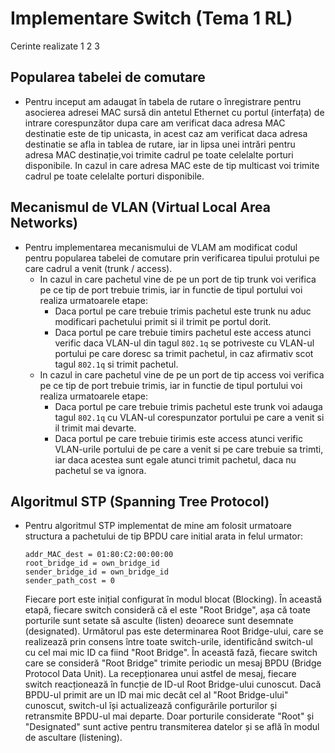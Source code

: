# Implementare Switch (Tema 1 RL)

Cerinte realizate 1 2 3

## Popularea tabelei de comutare

* Pentru inceput am adaugat în tabela de rutare o înregistrare pentru asocierea adresei MAC sursă
  din antetul Ethernet cu portul (interfața) de intrare corespunzător dupa care am verificat daca 
  adresa MAC destinatie este de tip unicasta, in acest caz am verificat daca adresa destinatie se 
  afla in tablea de rutare, iar in lipsa unei intrări pentru adresa MAC destinație,voi trimite 
  cadrul pe toate celelalte porturi disponibile. In cazul in care adresa MAC este de tip multicast 
  voi trimite cadrul pe toate celelalte porturi disponibile.

## Mecanismul de VLAN (Virtual Local Area Networks)

* Pentru implementarea mecanismului de VLAM am modificat codul pentru popularea tabelei de comutare
    prin verificarea tipului protului pe care cadrul a venit (trunk / access). 
  * In cazul in care pachetul vine de pe un port de tip trunk voi verifica pe ce tip de port trebuie
    trimis, iar in functie de tipul portului voi realiza urmatoarele etape:
    * Daca portul pe care trebuie trimis pachetul este trunk nu aduc modificari pachetului primit si
    il trimit pe portul dorit.
    * Daca portul pe care trebuie timirs pachetul este access atunci verific daca VLAN-ul din tagul 
    ```802.1q``` se potriveste cu VLAN-ul portului pe care doresc sa trimit pachetul, in caz afirmativ 
    scot tagul ```802.1q``` si trimit pachetul.
  * In cazul in care pachetul vine de pe un port de tip access voi verifica pe ce tip de port trebuie 
    trimis, iar in functie de tipul portului voi realiza urmatoarele etape:
    * Daca portul pe care trebuie trimis pachetul este trunk voi adauga tagul ```802.1q``` cu VLAN-ul 
    corespunzator portului pe care a venit si il trimit mai devarte.
    * Daca portul pe care trebuie tirimis este access atunci verific VLAN-urile portului de pe care a
    venit si pe care trebuie sa trimti, iar daca acestea sunt egale atunci trimit pachetul, daca nu 
    pachetul se va ignora.

## Algoritmul STP (Spanning Tree Protocol)

* Pentru algoritmul STP implementat de mine am folosit urmatoare structura a pachetului de tip BPDU care
  initial arata in felul urmator:
    ```
    addr_MAC_dest = 01:80:C2:00:00:00
    root_bridge_id = own_bridge_id
    sender_bridge_id = own_bridge_id
    sender_path_cost = 0
    ```
    Fiecare port este inițial configurat în modul blocat (Blocking). În această etapă, fiecare switch 
    consideră că el este "Root Bridge", așa că toate porturile sunt setate să asculte (listen) deoarece 
    sunt desemnate (designated). Următorul pas este determinarea Root Bridge-ului, care se realizează prin 
    consens între toate switch-urile, identificând switch-ul cu cel mai mic ID ca fiind "Root Bridge". 
    În această fază, fiecare switch care se consideră "Root Bridge" trimite periodic un mesaj BPDU 
    (Bridge Protocol Data Unit). La recepționarea unui astfel de mesaj, fiecare switch reacționează în funcție 
    de ID-ul Root Bridge-ului cunoscut. Dacă BPDU-ul primit are un ID mai mic decât cel al "Root Bridge-ului" 
    cunoscut, switch-ul își actualizează configurările porturilor și retransmite BPDU-ul mai departe. Doar 
    porturile considerate "Root" și "Designated" sunt active pentru transmiterea datelor și se află în modul 
    de ascultare (listening).